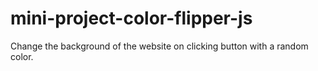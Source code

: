 # mini-project-color-flipper-js
Change the background of the website on clicking button with a random color.
